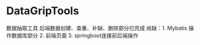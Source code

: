 # DataGripTools
数据抽取工具 后端数据创建、查重、补缺、删除部分已完成
尚缺：1. Mybatis 操作数据库部分
      2. 前端页面
      3. springboot连接前后端操作
